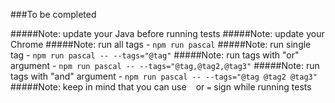 ###To be completed

#####Note: update your Java before running tests
#####Note: update your Chrome
#####Note: run all tags - `npm run pascal`
#####Note: run single tag - `npm run pascal -- --tags="@tag"`
#####Note: run tags with "or" argument - `npm run pascal -- --tags="@tag,@tag2,@tag3"`
#####Note: run tags with "and" argument - `npm run pascal -- --tags="@tag @tag2 @tag3"`
#####Note: keep in mind that you can use ` ` or `=` sign while running tests
